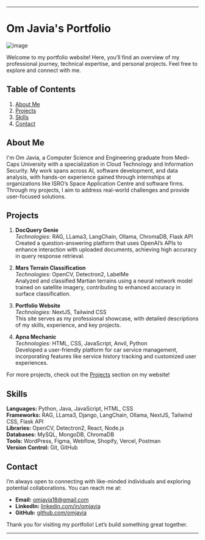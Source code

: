 

---

# Om Javia's Portfolio

![image](https://github.com/user-attachments/assets/b6b89e8a-1e2a-4faa-85a9-735e7b52d4ce)

Welcome to my portfolio website! Here, you’ll find an overview of my professional journey, technical expertise, and personal projects. Feel free to explore and connect with me.

## Table of Contents
1. [About Me](#about-me)
2. [Projects](#projects)
3. [Skills](#skills)
4. [Contact](#contact)

## About Me

I'm Om Javia, a Computer Science and Engineering graduate from Medi-Caps University with a specialization in Cloud Technology and Information Security. My work spans across AI, software development, and data analysis, with hands-on experience gained through internships at organizations like ISRO’s Space Application Centre and software firms. Through my projects, I aim to address real-world challenges and provide user-focused solutions.

## Projects

1. **DocQuery Genie**  
   *Technologies:* RAG, LLama3, LangChain, Ollama, ChromaDB, Flask API  
   Created a question-answering platform that uses OpenAI’s APIs to enhance interaction with uploaded documents, achieving high accuracy in query response retrieval.

2. **Mars Terrain Classification**  
   *Technologies:* OpenCV, Detectron2, LabelMe  
   Analyzed and classified Martian terrains using a neural network model trained on satellite imagery, contributing to enhanced accuracy in surface classification.

3. **Portfolio Website**  
   *Technologies:* NextJS, Tailwind CSS  
   This site serves as my professional showcase, with detailed descriptions of my skills, experience, and key projects.

4. **Apna Mechanic**  
   *Technologies:* HTML, CSS, JavaScript, Anvil, Python  
   Developed a user-friendly platform for car service management, incorporating features like service history tracking and customized user experiences.

For more projects, check out the [Projects](https://omjavia.vercel.app/#projects) section on my website!

## Skills

**Languages:** Python, Java, JavaScript, HTML, CSS  
**Frameworks:** RAG, LLama3, Django, LangChain, Ollama, NextJS, Tailwind CSS, Flask API  
**Libraries:** OpenCV, Detectron2, React, Node.js  
**Databases:** MySQL, MongoDB, ChromaDB  
**Tools:** WordPress, Figma, Webflow, Shopify, Vercel, Postman  
**Version Control:** Git, GitHub  

## Contact

I’m always open to connecting with like-minded individuals and exploring potential collaborations. You can reach me at:
- **Email:** [omjavia18@gmail.com](mailto:omjavia18@gmail.com)
- **LinkedIn:** [linkedin.com/in/omjavia](https://linkedin.com/in/omjavia)
- **GitHub:** [github.com/omjavia](https://github.com/omjavia)

Thank you for visiting my portfolio! Let’s build something great together.

--- 



